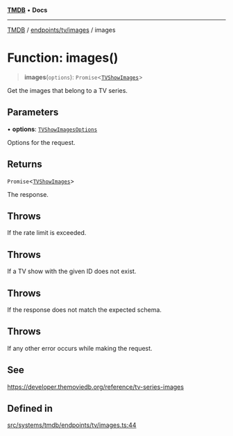 [**TMDB**](../../../../README.md) • **Docs**

***

[TMDB](../../../../README.md) / [endpoints/tv/images](../README.md) / images

# Function: images()

> **images**(`options`): `Promise`\<[`TVShowImages`](../../../../structs/Schemas/type-aliases/TVShowImages.md)\>

Get the images that belong to a TV series.

## Parameters

• **options**: [`TVShowImagesOptions`](../type-aliases/TVShowImagesOptions.md)

Options for the request.

## Returns

`Promise`\<[`TVShowImages`](../../../../structs/Schemas/type-aliases/TVShowImages.md)\>

The response.

## Throws

If the rate limit is exceeded.

## Throws

If a TV show with the given ID does not exist.

## Throws

If the response does not match the expected schema.

## Throws

If any other error occurs while making the request.

## See

https://developer.themoviedb.org/reference/tv-series-images

## Defined in

[src/systems/tmdb/endpoints/tv/images.ts:44](https://github.com/Norviah/media-hub/blob/b0accce5c447ccf1a18696f3cb0baef1f5bd16be/src/systems/tmdb/endpoints/tv/images.ts#L44)
